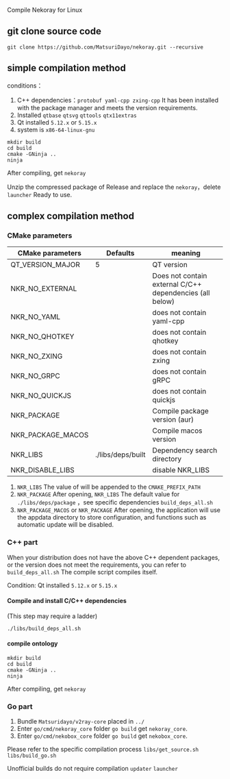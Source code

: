 Compile Nekoray for Linux

## git clone source code

```
git clone https://github.com/MatsuriDayo/nekoray.git --recursive
```

## simple compilation method

conditions：

1. C++ dependencies：`protobuf yaml-cpp zxing-cpp` It has been installed with the package manager and meets the version requirements.
2. Installed `qtbase` `qtsvg` `qttools` `qtx11extras`
3. Qt installed `5.12.x` or `5.15.x`
4. system is `x86-64-linux-gnu`

```shell
mkdir build
cd build
cmake -GNinja ..
ninja
```

After compiling, get `nekoray`

Unzip the compressed package of Release and replace the `nekoray`，delete `launcher` Ready to use.

## complex compilation method

### CMake parameters

| CMake parameters  |      Defaults     |                         meaning                          |
|-------------------|-------------------|-----------------------------------------------------------|
| QT_VERSION_MAJOR  | 5                 | QT version                                                |
| NKR_NO_EXTERNAL   |                   | Does not contain external C/C++ dependencies (all below)  |
| NKR_NO_YAML       |                   | does not contain yaml-cpp                                 |
| NKR_NO_QHOTKEY    |                   | does not contain qhotkey                                  |
| NKR_NO_ZXING      |                   | does not contain zxing                                    |
| NKR_NO_GRPC       |                   | does not contain gRPC                                     |
| NKR_NO_QUICKJS    |                   | does not contain quickjs                                  |
| NKR_PACKAGE       |                   | Compile package version (aur)                             |
| NKR_PACKAGE_MACOS |                   | Compile macos version                                     |
| NKR_LIBS          | ./libs/deps/built | Dependency search directory                               |
| NKR_DISABLE_LIBS  |                   | disable NKR_LIBS                                          |

1. `NKR_LIBS` The value of will be appended to the `CMAKE_PREFIX_PATH`
2. `NKR_PACKAGE` After opening, `NKR_LIBS` The default value for `./libs/deps/package` ，see specific dependencies `build_deps_all.sh`
3. `NKR_PACKAGE_MACOS` or `NKR_PACKAGE` After opening, the application will use the appdata directory to store configuration, and functions such as automatic update will be disabled.  

### C++ part

When your distribution does not have the above C++ dependent packages, or the version does not meet the requirements, you can refer to `build_deps_all.sh` The compile script compiles itself.  

Condition: Qt installed `5.12.x` or `5.15.x`

#### Compile and install C/C++ dependencies

(This step may require a ladder)

```shell
./libs/build_deps_all.sh
```

#### compile ontology

```shell
mkdir build
cd build
cmake -GNinja ..
ninja
```

After compiling, get `nekoray`

### Go part

1. Bundle `Matsuridayo/v2ray-core` placed in `../`
2. Enter `go/cmd/nekoray_core` folder `go build` get `nekoray_core`.
3. Enter `go/cmd/nekobox_core` folder `go build` get `nekobox_core`.

Please refer to the specific compilation process  `libs/get_source.sh` `libs/build_go.sh`

Unofficial builds do not require compilation `updater` `launcher`
